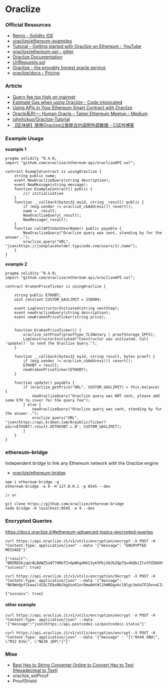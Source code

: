 # Oraclize

### Official Resources
* [Remix - Solidity IDE](https://remix.oraclize.it/#plugintitle=Oraclize&pluginurl=https://remix-plugin.oraclize.it)
* [oraclize/ethereum-examples](https://github.com/oraclize/ethereum-examples/tree/master/solidity)
* [Tutorial - Getting started with Oraclize on Ethereum - YouTube](https://www.youtube.com/watch?v=v2Skr_m0J2E&feature=youtu.be)
* [oraclize/ethereum-api - gitter](https://gitter.im/oraclize/ethereum-api)
* [Oraclize Documentation](http://docs.oraclize.it/#general-concepts-query)
* [UrlRequests.sol](https://github.com/oraclize/ethereum-examples/blob/master/solidity/computation-datasource/url-requests/UrlRequests.sol#L43-L51)
* [Oraclize - the provably honest oracle service](http://app.oraclize.it/service/monitor)
* [oraclize/docs - Pricing](https://github.com/oraclize/docs/blob/master/source/includes/_pricing.md)

### Article

* [Query fee too high on mainnet](https://github.com/oraclize/ethereum-api/issues/10)
* [Estimate Gas when using Oraclize - Code intoxicated](https://cristian.io/post/estimate-gas/)
* [Using APIs in Your Ethereum Smart Contract with Oraclize](https://medium.com/coinmonks/using-apis-in-your-ethereum-smart-contract-with-oraclize-95656434292e)
* [Oracle系列一: Human Oracle – Taipei Ethereum Meetup – Medium](https://medium.com/taipei-ethereum-meetup/oracle%E7%B3%BB%E5%88%97%E4%B8%80-human-oracle-cb7ed8268030)
* [johnhckuo/Oraclize-Tutorial](https://github.com/johnhckuo/Oraclize-Tutorial)
* [【区块链】使用Oraclize让智能合约调用外部数据 - CSDN博客](https://blog.csdn.net/ns2250225/article/details/80498838)

### Example Usage

**example 1**
```
pragma solidity ^0.4.0;
import "github.com/oraclize/ethereum-api/oraclizeAPI.sol";

contract ExampleContract is usingOraclize {
    string public name;
    event NewOraclizeQuery(string description);
    event NewMessage(string message);
    function ExampleContract() public {
        /// initialization
    }
    function __callback(bytes32 myid, string _result) public {
        if (msg.sender != oraclize_cbAddress()) revert();
        name = _result;
        NewOraclizeQuery(_result);
        NewMessage(_result);
    }
    function callAPItoGetUserName() public payable {
        NewOraclizeQuery("Oraclize query was sent, standing by for the answer..");
        oraclize_query("URL", "json(https://jsonplaceholder.typicode.com/users/1).name");
    }
}
```

**example 2**
```
pragma solidity ^0.4.0;
import "github.com/oraclize/ethereum-api/oraclizeAPI.sol";

contract KrakenPriceTicker is usingOraclize {

    string public ETHXBT;
    uint constant CUSTOM_GASLIMIT = 150000;

    event LogConstructorInitiated(string nextStep);
    event newOraclizeQuery(string description);
    event newKrakenPriceTicker(string price);


    function KrakenPriceTicker() {
        oraclize_setProof(proofType_TLSNotary | proofStorage_IPFS);
        LogConstructorInitiated("Constructor was initiated. Call 'update()' to send the Oraclize Query.");
    }

    function __callback(bytes32 myid, string result, bytes proof) {
        if (msg.sender != oraclize_cbAddress()) revert();
        ETHXBT = result;
        newKrakenPriceTicker(ETHXBT);
    }

    function update() payable {
        if (oraclize_getPrice("URL", CUSTOM_GASLIMIT) > this.balance) {
            newOraclizeQuery("Oraclize query was NOT sent, please add some ETH to cover for the query fee");
        } else {
            newOraclizeQuery("Oraclize query was sent, standing by for the answer..");
            oraclize_query("URL", "json(https://api.kraken.com/0/public/Ticker?pair=ETHXBT).result.XETHXXBT.c.0", CUSTOM_GASLIMIT);
        }
    }
}
```

### ethereum-bridge

Independent bridge to link any Ethereum network with the Oraclize engine

* [oraclize/ethereum-bridge](https://github.com/oraclize/ethereum-bridge)

```
npm i ethereum-bridge -g
ethereum-bridge -a 9 -H 127.0.0.1 -p 8545 --dev

// or

git clone https://github.com/oraclize/ethereum-bridge
node bridge -H localhost:8545 -a 9 --dev
```


### Encrypted Queries

https://docs.oraclize.it/#ethereum-advanced-topics-encrypted-queries

```
curl https://api.oraclize.it/v1/utils/encryption/encrypt -X POST -H "Content-Type: application/json" --data '{"message": "ENCRYPTED MESSAGE"}'
```

```
{"result": "BMZRD5bjqUc8LBHWZ5o8T7OMkTZ+OpWhgdHkI3yk5PkjSOJ6ZQpTQvdGQbiZlotPZDO9XVlF0A6Q0kelAealMILqQtu5Es6KEBgNbihYmDOMpOetVjUNeWxKx5+Rc5lTy+I=", "success": true}
```

```
curl https://api.oraclize.it/v1/utils/encryption/decrypt -X POST -H "Content-Type: application/json" --data '{"message": "BK9Wn0pfCkawzl4IQLTEbo0NJkgUsnE1nrDmw0mtWl2hWRDgekclBlgc3eUaTF2OvnaCIvWNm+lAgusGRnVttf+TqQiFiJAtk5yZU2UU2jTNdd5I82T3/WyCPJvqiwnE51Q="}'
```

```
{"success": true}
```

#### other example

```
curl https://api.oraclize.it/v1/utils/encryption/encrypt -X POST -H "Content-Type: application/json" --data '{"message":"json(https://api.postcodes.io/postcodes).status"}'

curl https://api.oraclize.it/v1/utils/encryption/encrypt -X POST -H "Content-Type: application/json" --data '{"message" : "[\"OX49 5NU\", \"M32 0JG\", \"NE30 1DP\"]"}'
```

### Mise

* [Best Hex to String Converter Online to Convert Hex to Text (Hexadecimal to Text)](https://codebeautify.org/hex-string-converter)
* oraclize_setProof
* ProofShield
